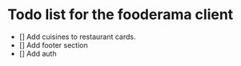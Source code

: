 # Todo list for the fooderama client

- [] Add cuisines to restaurant cards.
- [] Add footer section
- [] Add auth
